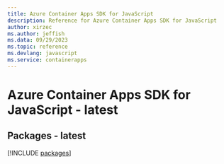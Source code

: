 ```yaml
---
title: Azure Container Apps SDK for JavaScript
description: Reference for Azure Container Apps SDK for JavaScript
author: xirzec
ms.author: jeffish
ms.data: 09/29/2023
ms.topic: reference
ms.devlang: javascript
ms.service: containerapps
---
```

# Azure Container Apps SDK for JavaScript - latest
## Packages - latest
[!INCLUDE [packages](container-apps-index.md)]